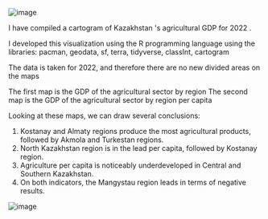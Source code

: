 ![image](https://github.com/Nurasssyl/Agricultural-GDP-for-Kazakhstan/assets/86198307/fd216cd7-56a2-4a85-adc8-5667adaa29e6)

I have compiled a cartogram of Kazakhstan 's agricultural GDP for 2022 .

I developed this visualization using the R programming language using the libraries: pacman, geodata, sf, terra, tidyverse, classInt, cartogram

The data is taken for 2022, and therefore there are no new divided areas on the maps

The first map is the GDP of the agricultural sector by region
The second map is the GDP of the agricultural sector by region per capita

Looking at these maps, we can draw several conclusions:
1. Kostanay and Almaty regions produce the most agricultural products, followed by Akmola and Turkestan regions.
2. North Kazakhstan region is in the lead per capita, followed by Kostanay region.
3. Agriculture per capita is noticeably underdeveloped in Central and Southern Kazakhstan.
4. On both indicators, the Mangystau region leads in terms of negative results.

![image](https://github.com/Nurasssyl/Agricultural-GDP-for-Kazakhstan/assets/86198307/257edb0f-f920-47ff-b275-cb8fbdf2daa3)


